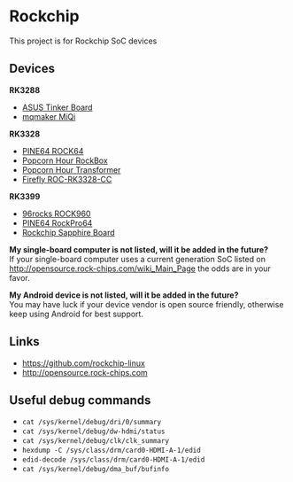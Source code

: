 # Rockchip

This project is for Rockchip SoC devices

## Devices

**RK3288**
* [ASUS Tinker Board](devices/TinkerBoard)
* [mqmaker MiQi](devices/MiQi)

**RK3328**
* [PINE64 ROCK64](devices/RK3328)
* [Popcorn Hour RockBox](devices/RK3328)
* [Popcorn Hour Transformer](devices/RK3328)
* [Firefly ROC-RK3328-CC](devices/RK3328)

**RK3399**
* [96rocks ROCK960](devices/RK3399)
* [PINE64 RockPro64](devices/RK3399)
* [Rockchip Sapphire Board](devices/RK3399)

**My single-board computer is not listed, will it be added in the future?**<br />
If your single-board computer uses a current generation SoC listed on http://opensource.rock-chips.com/wiki_Main_Page the odds are in your favor.

**My Android device is not listed, will it be added in the future?**<br />
You may have luck if your device vendor is open source friendly, otherwise keep using Android for best support.

## Links

* https://github.com/rockchip-linux
* http://opensource.rock-chips.com

## Useful debug commands

* `cat /sys/kernel/debug/dri/0/summary`
* `cat /sys/kernel/debug/dw-hdmi/status`
* `cat /sys/kernel/debug/clk/clk_summary`
* `hexdump -C /sys/class/drm/card0-HDMI-A-1/edid`
* `edid-decode /sys/class/drm/card0-HDMI-A-1/edid`
* `cat /sys/kernel/debug/dma_buf/bufinfo`
